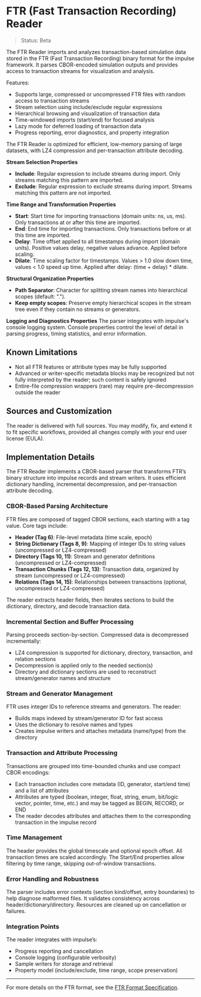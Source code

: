 
# FTR (Fast Transaction Recording) Reader

> Status: Beta

The FTR Reader imports and analyzes transaction-based simulation data stored in the FTR (Fast Transaction Recording) binary format for the impulse framework. It parses CBOR-encoded simulation outputs and provides access to transaction streams for visualization and analysis.

Features:
- Supports large, compressed or uncompressed FTR files with random access to transaction streams
- Stream selection using include/exclude regular expressions
- Hierarchical browsing and visualization of transaction data
- Time-windowed imports (start/end) for focused analysis
- Lazy mode for deferred loading of transaction data
- Progress reporting, error diagnostics, and property integration

The FTR Reader is optimized for efficient, low-memory parsing of large datasets, with LZ4 compression and per-transaction attribute decoding.


**Stream Selection Properties**
- **Include**: Regular expression to include streams during import. Only streams matching this pattern are imported.
- **Exclude**: Regular expression to exclude streams during import. Streams matching this pattern are not imported.

**Time Range and Transformation Properties**
- **Start**: Start time for importing transactions (domain units: ns, us, ms). Only transactions at or after this time are imported.
- **End**: End time for importing transactions. Only transactions before or at this time are imported.
- **Delay**: Time offset applied to all timestamps during import (domain units). Positive values delay, negative values advance. Applied before scaling.
- **Dilate**: Time scaling factor for timestamps. Values > 1.0 slow down time, values < 1.0 speed up time. Applied after delay: (time + delay) * dilate.

**Structural Organization Properties**
- **Path Separator**: Character for splitting stream names into hierarchical scopes (default: ".").
- **Keep empty scopes**: Preserve empty hierarchical scopes in the stream tree even if they contain no streams or generators.

**Logging and Diagnostics Properties**
The parser integrates with impulse's console logging system. Console properties control the level of detail in parsing progress, timing statistics, and error information.


## Known Limitations

- Not all FTR features or attribute types may be fully supported
- Advanced or writer-specific metadata blocks may be recognized but not fully interpreted by the reader; such content is safely ignored
- Entire-file compression wrappers (rare) may require pre-decompression outside the reader

## Sources and Customization

The reader is delivered with full sources. You may modify, fix, and extend it to fit specific workflows, provided all changes comply with your end user license (EULA).

## Implementation Details

The FTR Reader implements a CBOR-based parser that transforms FTR’s binary structure into impulse records and stream writers. It uses efficient dictionary handling, incremental decompression, and per-transaction attribute decoding.

### CBOR-Based Parsing Architecture

FTR files are composed of tagged CBOR sections, each starting with a tag value. Core tags include:
- **Header (Tag 6)**: File-level metadata (time scale, epoch)
- **String Dictionary (Tags 8, 9)**: Mapping of integer IDs to string values (uncompressed or LZ4-compressed)
- **Directory (Tags 10, 11)**: Stream and generator definitions (uncompressed or LZ4-compressed)
- **Transaction Chunks (Tags 12, 13)**: Transaction data, organized by stream (uncompressed or LZ4-compressed)
- **Relations (Tags 14, 15)**: Relationships between transactions (optional, uncompressed or LZ4-compressed)

The reader extracts header fields, then iterates sections to build the dictionary, directory, and decode transaction data.

### Incremental Section and Buffer Processing

Parsing proceeds section-by-section. Compressed data is decompressed incrementally:
- LZ4 compression is supported for dictionary, directory, transaction, and relation sections
- Decompression is applied only to the needed section(s)
- Directory and dictionary sections are used to reconstruct stream/generator names and structure

### Stream and Generator Management

FTR uses integer IDs to reference streams and generators. The reader:
- Builds maps indexed by stream/generator ID for fast access
- Uses the dictionary to resolve names and types
- Creates impulse writers and attaches metadata (name/type) from the directory

### Transaction and Attribute Processing

Transactions are grouped into time-bounded chunks and use compact CBOR encodings:
- Each transaction includes core metadata (ID, generator, start/end time) and a list of attributes
- Attributes are typed (boolean, integer, float, string, enum, bit/logic vector, pointer, time, etc.) and may be tagged as BEGIN, RECORD, or END
- The reader decodes attributes and attaches them to the corresponding transaction in the impulse record

### Time Management

The header provides the global timescale and optional epoch offset. All transaction times are scaled accordingly. The Start/End properties allow filtering by time range, skipping out-of-window transactions.

### Error Handling and Robustness

The parser includes error contexts (section kind/offset, entry boundaries) to help diagnose malformed files. It validates consistency across header/dictionary/directory. Resources are cleaned up on cancellation or failures.

### Integration Points

The reader integrates with impulse’s:
- Progress reporting and cancellation
- Console logging (configurable verbosity)
- Sample writers for storage and retrieval
- Property model (include/exclude, time range, scope preservation)

---

For more details on the FTR format, see the [FTR Format Specification](../ftr-format.md).
